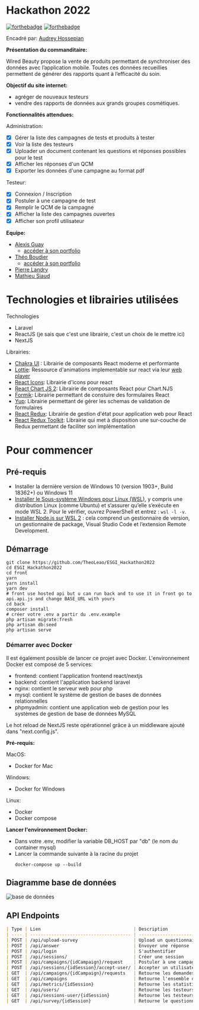# Hackathon 2022

[![forthebadge](http://forthebadge.com/images/badges/built-with-love.svg)](http://forthebadge.com) [![forthebadge](http://forthebadge.com/images/badges/powered-by-electricity.svg)](http://forthebadge.com)

Encadré par: [Audrey Hossepian](https://audreyhossepian.fr/)

**Présentation du commanditaire:**

Wired Beauty propose la vente de produits permettant de synchroniser des données avec l’application mobile. Toutes ces données recueillies permettent de générer des rapports quant à l’efficacité du soin.

**Objectif du site internet:**

-   agréger de nouveaux testeurs
-   vendre des rapports de données aux grands groupes cosmétiques.

**Fonctionnalités attendues:**

Administration:

-   [x] Gérer la liste des campagnes de tests et produits à tester
-   [x] Voir la liste des testeurs
-   [x] Uploader un document contenant les questions et réponses possibles pour le test
-   [x] Afficher les réponses d'un QCM
-   [x] Exporter les données d'une campagne au format pdf

Testeur:

-   [x] Connexion / Inscription
-   [x] Postuler à une campagne de test
-   [x] Remplir le QCM de la campagne
-   [x] Afficher la liste des campagnes ouvertes
-   [x] Afficher son profil utilisateur

**Equipe:**

-   [Alexis Guay](https://github.com/ag7-alexis)
    -   [accéder à son portfolio](https://www.alexis-guay.fr/)
-   [Théo Boudier](https://github.com/TheoLeao/)
    -   [accéder à son portfolio](https://www.theoboudier.fr)
-   [Pierre Landry](https://github.com/ag7-alexis)
-   [Mathieu Siaud](https://github.com/mathieusi38)

# Technologies et librairies utilisées

Technologies

-   Laravel
-   ReactJS (je sais que c'est une librairie, c'est un choix de le mettre ici)
-   NextJS

Librairies:

-   [Chakra UI](https://chakra-ui.com/) : Librairie de composants React moderne et performante
-   [Lottie](https://lottiefiles.com/): Ressource d'animations implementable sur react via leur [web player](https://github.com/LottieFiles/lottie-react)
-   [React Icons](https://react-icons.github.io/react-icons/): Librairie d'icons pour react
-   [React Chart JS 2](https://github.com/reactchartjs/react-chartjs-2): Librairie de composants React pour Chart.NJS
-   [Formik](https://formik.org/): Librairie permettant de constuire des formulaires React
-   [Yup](https://github.com/jquense/yup): Librairie permettant de gérer les schemas de validation de formulaires
-   [React Redux](https://react-redux.js.org/): Librairie de gestion d'état pour application web pour React
-   [React Redux Toolkit](https://redux-toolkit.js.org/): Librairie qui met à disposition une sur-couche de Redux permettant de faciliter son implémentation

# Pour commencer

## Pré-requis

-   Installer la dernière version de Windows 10 (version 1903+, Build 18362+) ou Windows 11
-   [Installer le Sous-système Windows pour Linux (WSL)](https://docs.microsoft.com/fr-fr/windows/wsl/install-win10), y compris une distribution Linux (comme Ubuntu) et s’assurer qu’elle s’exécute en mode WSL 2. Pour le vérifier, ouvrez PowerShell et entrez : `wsl -l -v`.
-   [Installer Node.js sur WSL 2](https://docs.microsoft.com/fr-fr/windows/dev-environment/javascript/nodejs-on-wsl) : cela comprend un gestionnaire de version, un gestionnaire de package, Visual Studio Code et l’extension Remote Development.

## Démarrage

```
git clone https://github.com/TheoLeao/ESGI_Hackathon2022
cd ESGI_Hackathon2022
cd front
yarn
yarn install
yarn dev
# front use hosted api but u can run back and to use it in front go to api.api.js and change BASE_URL with yours
cd back
composer install
# créer votre .env a partir du .env.example
php artisan migrate:fresh
php artisan db:seed
php artisan serve
```
### Démarrer avec Docker
Il est également possible de lancer ce projet avec Docker. 
L'environnement Docker est composé de 5 services:
- frontend: contient l'application frontend react/nextjs
- backend: contient l'application backend laravel
- nginx: contient le serveur web pour php
- mysql: contient le système de gestion de bases de données relationnelles
- phpmyadmin: contient une application web de gestion pour les systèmes de gestion de base de données MySQL

Le hot reload de NextJS reste opérationnel grâce à un middleware ajouté dans "next.config.js". 

**Pré-requis:**

MacOS:
- Docker for Mac

Windows: 
- Docker for Windows

Linux: 
- Docker
- Docker compose



**Lancer l'environnement Docker:**
- Dans votre .env, modifier la variable DB_HOST par "db" (le nom du container mysql)
- Lancer la commande suivante à la racine du projet
    ```
    docker-compose up --build
    ```
## Diagramme base de données

![base de données](https://cdn.discordapp.com/attachments/892696708604125205/951763609296470026/mcd.png)

## API Endpoints

```markdown
| Type | Lien                                   | Description                             | Parametre                                                |
| ---- | -------------------------------------- | --------------------------------------- | -------------------------------------------------------- | --- |
| POST | /api/upload-survey                     | Upload un questionnaire                 | data[session_id: number, survey: file]                   |
| POST | /api/answer                            | Envoyer une réponse                     | [session_id: number, question_{id}: {response_id}]       |
| POST | /api/login                             | S'authentifier                          | [email: mail, password: string]                          |
| POST | /api/sessions/                         | Créer une session                       | [campaign_id: number, name: string, description: string] |
| POST | /api/campaigns/{idCampaign}/request    | Postuler à une campagne                 | []                                                       |
| POST | /api/sessions/{idSession}/accept-user/ | Accepter un utilisateur                 | [user_id: number]                                        |
| GET  | /api/campaigns/{idCampaign}/requests   | Retourne les demandes d'une campagne    |                                                          |
| GET  | /api/campaigns                         | Retourne l'ensemble des campagnes       |                                                          |
| GET  | /api/metrics/{idSession}               | Retourne les statistiques d'une session |                                                          |
| GET  | /api/users/                            | Retourne les testeurs                   |                                                          |
| GET  | /api/sessions-user/{idSession}         | Retourne les testeurs de la session     |                                                          |
| GET  | /api/survey/{idSession}                | Retourne le questionnaire de la session |                                                          |     |
```
